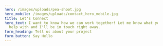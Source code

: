 ```yaml
---
hero: /images/uploads/pea-shoot.jpg
hero_mobile: /images/uploads/contact_hero_mobile.jpg
title: Let's Connect
hero_text: I want to know how we can work together! Let me know what you need
  help with and I'll be in touch right away.
form_heading: Tell us about your project
form_button: Say Hello
---
```

